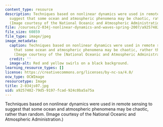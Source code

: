 ```yaml
---
content_type: resource
description: Techniques based on nonlinear dynamics were used in remote sensing to
  suggest that some ocean and atmospheric phenomena may be chaotic, rather than random.
  (Image courtesy of the National Oceanic and Atmospheric Administration.)
file: /courses/2-034j-nonlinear-dynamics-and-waves-spring-2007/a925748279d59197fcad924c0ba5a75a_2-034js07.jpg
file_size: 60859
file_type: image/jpeg
image_metadata:
  caption: Techniques based on nonlinear dynamics were used in remote sensing to suggest
    that some ocean and atmospheric phenomena may be chaotic, rather than random.
    (Image courtesy of the [National Oceanic and Atmospheric Administration](http://www.noaa.gov/).)
  credit: ''
  image-alt: Red and yellow swirls on a black background.
learning_resource_types: []
license: https://creativecommons.org/licenses/by-nc-sa/4.0/
ocw_type: OCWImage
resourcetype: Image
title: 2-034js07.jpg
uid: a9257482-79d5-9197-fcad-924c0ba5a75a
---
```

Techniques based on nonlinear dynamics were used in remote sensing to suggest that some ocean and atmospheric phenomena may be chaotic, rather than random. (Image courtesy of the National Oceanic and Atmospheric Administration.)